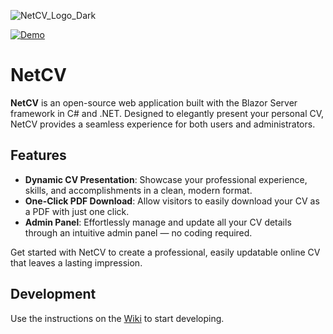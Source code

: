 ![NetCV_Logo_Dark](https://github.com/user-attachments/assets/6e5162c6-ad0c-499d-bd92-eae0a2c49e7e)

[![Demo](https://img.shields.io/badge/Demo-blue?style=for-the-badge)](https://ronniehartmann.ch)

# NetCV
**NetCV** is an open-source web application built with the Blazor Server framework in C# and .NET. Designed to elegantly present your personal CV, NetCV provides a seamless experience for both users and administrators.

## Features
- **Dynamic CV Presentation**: Showcase your professional experience, skills, and accomplishments in a clean, modern format.
- **One-Click PDF Download**: Allow visitors to easily download your CV as a PDF with just one click.
- **Admin Panel**: Effortlessly manage and update all your CV details through an intuitive admin panel — no coding required.

Get started with NetCV to create a professional, easily updatable online CV that leaves a lasting impression.

## Development
Use the instructions on the [Wiki](https://github.com/ronniehartmann/NetCV/wiki) to start developing.
